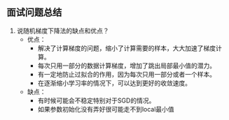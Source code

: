 ## 面试问题总结
1. 说随机梯度下降法的缺点和优点？
   - 优点：
     - 解决了计算梯度的问题，缩小了计算需要的样本，大大加速了梯度计算。
     - 每次只用一部分的数据计算梯度，增加了跳出局部最小值的潜力。
     - 有一定地防止过拟合的作用，因为每次只用一部分或者一个样本。
     - 在逐渐缩小学习率的情况下，可以达到更好的收敛速度。
   - 缺点：
     - 有时候可能会不稳定特别对于SGD的情况。
     - 如果参数初始化没有弄好很可能走不到local最小值